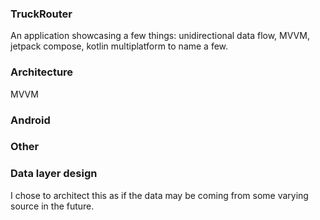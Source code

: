 ### TruckRouter 

An application showcasing a few things: unidirectional data flow, MVVM, jetpack compose, kotlin multiplatform to name a few.

### Architecture

MVVM

### Android

### Other


### Data layer design

I chose to architect this as if the data may be coming from some varying source in the future. 